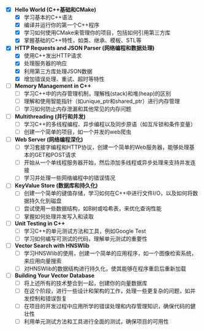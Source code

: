 - [X] **Hello World (C++基础和CMake)**
   - [X] 学习基本的C++语法
   - [X] 编译并运行你的第一个C++程序
   - [X] 学习如何使用CMake来管理你的项目，包括如何引用第三方库
   - [X] 掌握基础的C++特性，如类、继承、模板、STL等

- [X] **HTTP Requests and JSON Parser (网络编程和数据处理)**
   - [X] 使用C++发出HTTP请求
   - [X] 处理服务器的响应
   - [X] 利用第三方库处理JSON数据
   - [X] 增加错误处理、重试、超时等特性

- [ ] **Memory Management in C++**
   - [ ] 学习C++中的内存管理机制，理解栈(stack)和堆(heap)的区别
   - [ ] 理解和使用智能指针（如unique_ptr和shared_ptr）进行内存管理
   - [ ] 学习如何防止内存泄漏和其他常见的内存问题

- [ ] **Multithreading (并行和并发)**
   - [ ] 学习C++的多线程编程、异步编程以及同步原语（如互斥锁和条件变量）
   - [ ] 创建一个简单的项目，如一个并发的web爬虫

- [ ] **Web Server (网络编程深化)**
   - [ ] 学习套接字编程和HTTP协议，创建一个简单的Web服务器，能够处理基本的GET和POST请求
   - [ ] 开始从一个单线程服务器开始，然后添加多线程或异步处理来支持并发连接
   - [ ] 学习并处理一些网络编程中的错误情况

- [ ] **KeyValue Store (数据库和持久化)**
   - [ ] 创建一个简单的键值存储，学习如何在C++中进行文件I/O，以及如何将数据持久化到磁盘
   - [ ] 尝试使用一些数据结构，如B树或哈希表，来优化查询性能
   - [ ] 掌握如何处理并发写入和读取

- [ ] **Unit Testing in C++**
   - [ ] 学习C++的单元测试方法和工具，例如Google Test
   - [ ] 学习如何编写可测试的代码，理解单元测试的重要性

- [ ] **Vector Search with HNSWlib**
   - [ ] 学习HNSWlib的使用，创建一个简单的应用程序，如一个图像检索系统，来应用向量搜索
   - [ ] 对HNSWlib的数据结构进行持久化，使其能够在程序重启后重新加载

- [ ] **Building Your Vector Database**
   - [ ] 将上述所有的技术整合到一起，创建你的向量数据库
   - [ ] 在这个阶段，进行一些设计和架构的工作，处理一些更复杂的问题，如并发控制和错误恢复
   - [ ] 在项目的开发过程中应用所学的错误处理和内存管理知识，确保代码的健壮性
   - [ ] 利用单元测试方法和工具进行全面的测试，确保项目的可用性
